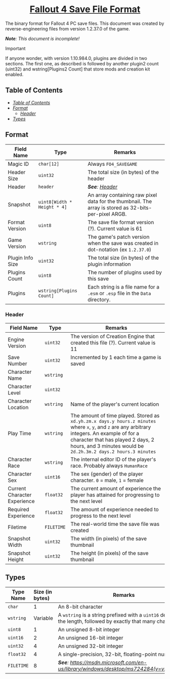 <h1 align="center"><a href="https://gist.github.com/SirTony/5832ad8a2b8fd4acb636" target="_blank">Fallout 4 Save File Format</a></h1>

The binary format for Fallout 4 PC save files.
This document was created by reverse-engineering files from version 1.2.37.0 of the game.

_**Note**: This document is incomplete!_

> [!IMPORTANT]
> If anyone wonder, with version 1.10.984.0, plugins are divided in two sections. The first one, as described is followed by another plugin2 count (uint32) and wstring[Plugins2 Count] that store mods and creation kit enabled.

## Table of Contents

- _[Table of Contents](https://gist.github.com/SirTony/5832ad8a2b8fd4acb636#table-of-contents)_
- _[Format](https://gist.github.com/SirTony/5832ad8a2b8fd4acb636#format)_
  - _[Header](https://gist.github.com/SirTony/5832ad8a2b8fd4acb636#header)_
- _[Types](https://gist.github.com/SirTony/5832ad8a2b8fd4acb636#types)_

## Format

| Field Name       | Type                        | Remarks                                                                                              |
| ---------------- | --------------------------- | ---------------------------------------------------------------------------------------------------- |
| Magic ID         | `char[12]`                  | Always `FO4_SAVEGAME`                                                                                |
| Header Size      | `uint32`                    | The total size (in bytes) of the header                                                              |
| Header           | `header`                    | _**See**: [Header](#)_                                                                               |
| Snapshot         | `uint8[Width * Height * 4]` | An array containing raw pixel data for the thumbnail. The array is stored as 32-bits-per-pixel ARGB. |
| Format Version   | `uint8`                     | The save file format version (?). Current value is 61                                                |
| Game Version     | `wstring`                   | The game's patch version when the save was created in dot-notation (ex `1.2.37.0`)                   |
| Plugin Info Size | `uint32`                    | The total size (in bytes) of the plugin information                                                  |
| Plugins Count    | `uint8`                     | The number of plugins used by this save                                                              |
| Plugins          | `wstring[Plugins Count]`    | Each string is a file name for a `.esm` or `.esp` file in the `Data` directory.                      |

### Header

| Field Name                   | Type       | Remarks                                                                                                                                                                                                                                                |
| ---------------------------- | ---------- | ------------------------------------------------------------------------------------------------------------------------------------------------------------------------------------------------------------------------------------------------------ |
| Engine Version               | `uint32`   | The version of Creation Engine that created this file (?). Current value is 11                                                                                                                                                                         |
| Save Number                  | `uint32`   | Incremented by 1 each time a game is saved                                                                                                                                                                                                             |
| Character Name               | `wstring`  |                                                                                                                                                                                                                                                        |
| Character Level              | `uint32`   |                                                                                                                                                                                                                                                        |
| Character Location           | `wstring`  | Name of the player's current location                                                                                                                                                                                                                  |
| Play Time                    | `wstring`  | The amount of time played. Stored as `xd.yh.zm.x days.y hours.z minutes` where `x`, `y`, and `z` are any arbitrary integers. An example of for a character that has played 2 days, 2 hours, and 3 minutes would be `2d.2h.3m.2 days.2 hours.3 minutes` |
| Character Race               | `wstring`  | The internal editor ID of the player's race. Probably always `HumanRace`                                                                                                                                                                               |
| Character Sex                | `uint16`   | The sex (gender) of the player character. `0` = male, `1` = female                                                                                                                                                                                     |
| Current Character Experience | `float32`  | The current amount of experience the player has attained for progressing to the next level                                                                                                                                                             |
| Required Experience          | `float32`  | The amount of experience needed to progress to the next level                                                                                                                                                                                          |
| Filetime                     | `FILETIME` | The real-world time the save file was created                                                                                                                                                                                                          |
| Snapshot Width               | `uint32`   | The width (in pixels) of the save thumbnail                                                                                                                                                                                                            |
| Snapshot Height              | `uint32`   | The height (in pixels) of the save thumbnail                                                                                                                                                                                                           |

## Types

| Type Name  | Size (in bytes) | Remarks                                                                                                        |
| ---------- | :-------------- | -------------------------------------------------------------------------------------------------------------- |
| `char`     | 1               | An 8-bit character                                                                                             |
| `wstring`  | Variable        | A `wstring` is a string prefixed with a `uint16` denoting the length, followed by exactly that many characters |
| `uint8`    | 1               | An unsigned 8-bit integer                                                                                      |
| `uint16`   | 2               | An unsigned 16-bit integer                                                                                     |
| `uint32`   | 4               | An unsigned 32-bit integer                                                                                     |
| `float32`  | 4               | A single-precision, 32-bit, floating-point number                                                              |
| `FILETIME` | 8               | _**See**: https://msdn.microsoft.com/en-us/library/windows/desktop/ms724284(v=vs.85).aspx_                     |
